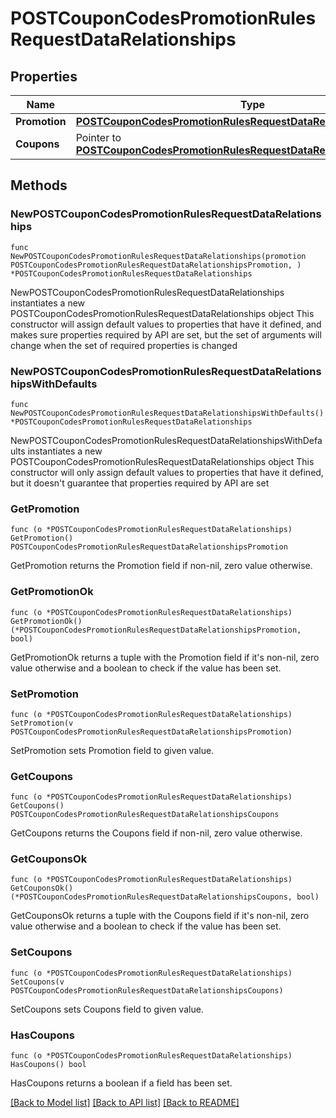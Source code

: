 # POSTCouponCodesPromotionRulesRequestDataRelationships

## Properties

Name | Type | Description | Notes
------------ | ------------- | ------------- | -------------
**Promotion** | [**POSTCouponCodesPromotionRulesRequestDataRelationshipsPromotion**](POSTCouponCodesPromotionRulesRequestDataRelationshipsPromotion.md) |  | 
**Coupons** | Pointer to [**POSTCouponCodesPromotionRulesRequestDataRelationshipsCoupons**](POSTCouponCodesPromotionRulesRequestDataRelationshipsCoupons.md) |  | [optional] 

## Methods

### NewPOSTCouponCodesPromotionRulesRequestDataRelationships

`func NewPOSTCouponCodesPromotionRulesRequestDataRelationships(promotion POSTCouponCodesPromotionRulesRequestDataRelationshipsPromotion, ) *POSTCouponCodesPromotionRulesRequestDataRelationships`

NewPOSTCouponCodesPromotionRulesRequestDataRelationships instantiates a new POSTCouponCodesPromotionRulesRequestDataRelationships object
This constructor will assign default values to properties that have it defined,
and makes sure properties required by API are set, but the set of arguments
will change when the set of required properties is changed

### NewPOSTCouponCodesPromotionRulesRequestDataRelationshipsWithDefaults

`func NewPOSTCouponCodesPromotionRulesRequestDataRelationshipsWithDefaults() *POSTCouponCodesPromotionRulesRequestDataRelationships`

NewPOSTCouponCodesPromotionRulesRequestDataRelationshipsWithDefaults instantiates a new POSTCouponCodesPromotionRulesRequestDataRelationships object
This constructor will only assign default values to properties that have it defined,
but it doesn't guarantee that properties required by API are set

### GetPromotion

`func (o *POSTCouponCodesPromotionRulesRequestDataRelationships) GetPromotion() POSTCouponCodesPromotionRulesRequestDataRelationshipsPromotion`

GetPromotion returns the Promotion field if non-nil, zero value otherwise.

### GetPromotionOk

`func (o *POSTCouponCodesPromotionRulesRequestDataRelationships) GetPromotionOk() (*POSTCouponCodesPromotionRulesRequestDataRelationshipsPromotion, bool)`

GetPromotionOk returns a tuple with the Promotion field if it's non-nil, zero value otherwise
and a boolean to check if the value has been set.

### SetPromotion

`func (o *POSTCouponCodesPromotionRulesRequestDataRelationships) SetPromotion(v POSTCouponCodesPromotionRulesRequestDataRelationshipsPromotion)`

SetPromotion sets Promotion field to given value.


### GetCoupons

`func (o *POSTCouponCodesPromotionRulesRequestDataRelationships) GetCoupons() POSTCouponCodesPromotionRulesRequestDataRelationshipsCoupons`

GetCoupons returns the Coupons field if non-nil, zero value otherwise.

### GetCouponsOk

`func (o *POSTCouponCodesPromotionRulesRequestDataRelationships) GetCouponsOk() (*POSTCouponCodesPromotionRulesRequestDataRelationshipsCoupons, bool)`

GetCouponsOk returns a tuple with the Coupons field if it's non-nil, zero value otherwise
and a boolean to check if the value has been set.

### SetCoupons

`func (o *POSTCouponCodesPromotionRulesRequestDataRelationships) SetCoupons(v POSTCouponCodesPromotionRulesRequestDataRelationshipsCoupons)`

SetCoupons sets Coupons field to given value.

### HasCoupons

`func (o *POSTCouponCodesPromotionRulesRequestDataRelationships) HasCoupons() bool`

HasCoupons returns a boolean if a field has been set.


[[Back to Model list]](../README.md#documentation-for-models) [[Back to API list]](../README.md#documentation-for-api-endpoints) [[Back to README]](../README.md)


